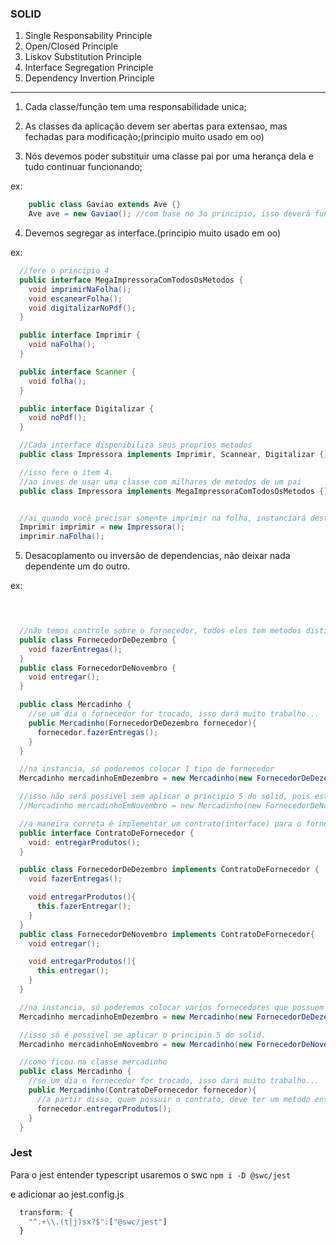 ### SOLID

1. Single Responsability Principle
2. Open/Closed Principle
3. Liskov Substitution Principle
4. Interface Segregation Principle
5. Dependency Invertion Principle

-------

1. Cada classe/função tem uma responsabilidade unica;

2. As classes da aplicação devem ser abertas para extensao, mas fechadas para modificação;(principio muito usado em oo)

3. Nós devemos poder substituir uma classe pai por uma herança dela e tudo continuar funcionando;

  ex: 
    
  ```java
      public class Gaviao extends Ave {}
      Ave ave = new Gaviao(); //com base no 3o principio, isso deverá funcionar.

  ```

4. Devemos segregar as interface.(principio muito usado em oo)

  ex:
  ```java
    //fere o principio 4
    public interface MegaImpressoraComTodosOsMetodos {
      void imprimirNaFolha();
      void escanearFolha();
      void digitalizarNoPdf();
    }

    public interface Imprimir {
      void naFolha();
    }

    public interface Scanner {
      void folha();
    }

    public interface Digitalizar {
      void noPdf();
    }

    //Cada interface disponibiliza seus proprios metodos
    public class Impressora implements Imprimir, Scannear, Digitalizar {}

    //isso fere o item 4.
    //ao inves de usar uma classe com milhares de metodos de um pai
    public class Impressora implements MegaImpressoraComTodosOsMetodos {}


    //ai quando você precisar somente imprimir na folha, instanciará desta forma
    Imprimir imprimir = new Impressora();
    imprimir.naFolha();

  ``` 

5. Desacoplamento ou inversão de dependencias, não deixar nada dependente um do outro.

  ex: 

  ```java

    
  
    //não temos controle sobre o fornecedor, todos eles tem metodos distintos, então devemos criar um contrato para manter todos de acordo com o desacoplamento.
    public class FornecedorDeDezembro {
      void fazerEntregas(); 
    }
    public class FornecedorDeNovembro {
      void entregar();
    }

    public class Mercadinho {
      //se um dia o fornecedor for trocado, isso dará muito trabalho...
      public Mercadinho(FornecedorDeDezembro fornecedor){
        fornecedor.fazerEntregas();
      }
    }

    //na instancia, só poderemos colocar 1 tipo de fornecedor
    Mercadinho mercadinhoEmDezembro = new Mercadinho(new FornecedorDeDezembro());

    //isso não será possivel sem aplicar o principio 5 do solid, pois está muito acoplado.
    //Mercadinho mercadinhoEmNovembro = new Mercadinho(new FornecedorDeNovembro());

    //a maneira correta é implementar um contrato(interface) para o fornecedor.
    public interface ContratoDeFornecedor {
      void: entregarProdutos();
    }

    public class FornecedorDeDezembro implements ContratoDeFornecedor {
      void fazerEntregas(); 

      void entregarProdutos(){
        this.fazerEntregar();
      }
    }
    public class FornecedorDeNovembro implements ContratoDeFornecedor{
      void entregar();

      void entregarProdutos(){
        this.entregar();
      }
    }

    //na instancia, só poderemos colocar varios fornecedores que possuem o mesmo tipo de contrato.
    Mercadinho mercadinhoEmDezembro = new Mercadinho(new FornecedorDeDezembro());

    //isso só é possivel se aplicar o principio 5 do solid.
    Mercadinho mercadinhoEmNovembro = new Mercadinho(new FornecedorDeNovembro());

    //como ficou na classe mercadinho
    public class Mercadinho {
      //se um dia o fornecedor for trocado, isso dará muito trabalho...
      public Mercadinho(ContratoDeFornecedor fornecedor){
        //a partir disso, quem possuir o contrato, deve ter um metodo entregarProdutos.
        fornecedor.entregarProdutos();
      }
    }

  ```


  ### Jest

  Para o jest entender typescript usaremos o swc
  `npm i -D @swc/jest`

  e adicionar ao jest.config.js

  ```js
    transform: {
      "^.+\\.(t|j)sx?$":["@swc/jest"]
    }
  ```
